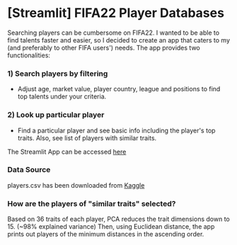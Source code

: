 # [Streamlit] FIFA22 Player Databases

Searching players can be cumbersome on FIFA22. I wanted to be able to find talents faster and easier, so I decided to create an app that caters to my (and preferably to other FIFA users') needs. The app provides two functionalities:

### 1) Search players by filtering
  - Adjust age, market value, player country, league and positions to find top talents under your criteria.
### 2) Look up particular player 
  - Find a particular player and see basic info including the player's top traits. Also, see list of players with similar traits. 
  
The Streamlit App can be accessed [here](https://share.streamlit.io/jayhoneylee527/fifa22-playerdb/main/fifa.py)

### Data Source
players.csv has been downloaded from [Kaggle](https://www.kaggle.com/stefanoleone992/fifa-22-complete-player-dataset?select=players_22.csv)

### How are the players of "similar traits" selected?

Based on 36 traits of each player, PCA reduces the trait dimensions down to 15. (~98% explained variance)
Then, using Euclidean distance, the app prints out players of the minimum distances in the ascending order. 
